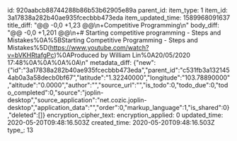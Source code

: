 id: 920aabcb88744288b86b53b62905e89a
parent_id: 
item_type: 1
item_id: 3a17838a282b40ae935fcecbbb473eda
item_updated_time: 1589968091637
title_diff: "@@ -0,0 +1,23 @@\n+Competitive Programming\n"
body_diff: "@@ -0,0 +1,201 @@\n+# Starting competitive programming - Steps and Mistakes%0A%5BStarting Competitive Programming - Steps and Mistakes%5D(https://www.youtube.com/watch?v=bVKHRtafgPc)%0AProduced by William Lin%0A20/05/2020 17:48%0A%0A%0A%0A\n"
metadata_diff: {"new":{"id":"3a17838a282b40ae935fcecbbb473eda","parent_id":"c531fb3a1321454ab0a3a58decb0bf67","latitude":"1.32240000","longitude":"103.78890000","altitude":"0.0000","author":"","source_url":"","is_todo":0,"todo_due":0,"todo_completed":0,"source":"joplin-desktop","source_application":"net.cozic.joplin-desktop","application_data":"","order":0,"markup_language":1,"is_shared":0},"deleted":[]}
encryption_cipher_text: 
encryption_applied: 0
updated_time: 2020-05-20T09:48:16.503Z
created_time: 2020-05-20T09:48:16.503Z
type_: 13